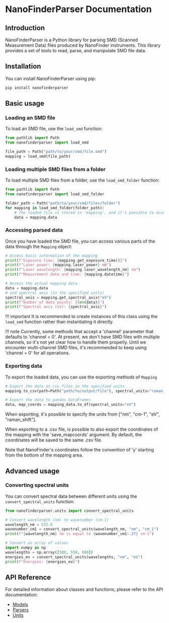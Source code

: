 # NanoFinderParser Documentation

## Introduction

NanoFinderParser is a Python library for parsing SMD (Scanned Measurement Data) files produced by NanoFinder instruments. This library provides a set of tools to read, parse, and manipulate SMD file data.

## Installation

You can install NanoFinderParser using pip:

```bash
pip install nanofinderparser
```

## Basic usage

### Loading an SMD file

To load an SMD file, use the `load_smd` function:

```python
from pathlib import Path
from nanofinderparser import load_smd

file_path = Path("path/to/your/smd/file.smd")
mapping = load_smd(file_path)
```

### Loading multiple SMD files from a folder

To load multiple SMD files from a folder, use the `load_smd_folder` function:

```python
from pathlib import Path
from nanofinderparser import load_smd_folder

folder_path = Path("path/to/your/smd/files/folder")
for mapping in load_smd_folder(folder_path):
    # The loaded file is stored in 'mapping', and it's possible to access its properties
    data = mapping.data
```

### Accessing parsed data

Once you have loaded the SMD file, you can access various parts of the data through the `Mapping` object:

```python
# Access basic information of the mapping
print(f"Exposure time: {mapping.get_exposure_time()}")
print(f"Laser power: {mapping.laser_power} mW")
print(f"Laser wavelength: {mapping.laser_wavelength_nm} nm")
print(f"Measurement date and time: {mapping.datetime}")

# Access the actual mapping data
data = mapping.data
# and spectral axis (in the specified units)
spectral_axis = mapping.get_spectral_axis("eV")
print(f"Number of data points: {len(data)}")
print(f"Spectral axis (eV): {spectral_axis}")
```

!!! important
    It is recommended to create instances of this class using the `load_smd`
    function rather than instantiating it directly.

!!! note
    Currently, some methods that accept a 'channel' parameter that defaults to 'channel = 0'. At present, we don't have SMD files with multiple channels, so it's not yet clear how to handle them properly.
    Until we encounter multi-channel SMD files, it's recommended to keep using 'channel = 0' for all operations.

### Exporting data

To export the loaded data, you can use the exporting methods of `Mapping`

```python
# Export the data as csv files in the specified units
mapping.to_csv(path=Path("path/to/output/file"), spectral_units="raman_shift")

# Export the data to pandas DataFrames
data, map_coords = mapping_data.to_df(spectral_units="eV")
```

When exporting, it's possible to specify the units from ["nm", "cm-1", "eV", "raman_shift"].

When exporting to a .csv file, is possible to also export the coordinates of the mapping with the 'save_mapcoords' argument. By default, the coordinates will be saved to the same .csv file.

Note that NanoFinder's coordinates follow the convention of 'y' starting from the bottom of the mapping area.

## Advanced usage

### Converting spectral units

You can convert spectral data between different units using the `convert_spectral_units` function:

```python
from nanofinderparser.units import convert_spectral_units

# Convert wavelength (nm) to wavenumber (cm-1)
wavelength_nm = 532.0
wavenumber_cm1 = convert_spectral_units(wavelength_nm, "nm", "cm_1")
print(f"{wavelength_nm} nm is equal to {wavenumber_cm1:.2f} cm-1")

# Convert an array of values
import numpy as np
wavelengths = np.array([500, 550, 600])
energies_ev = convert_spectral_units(wavelengths, "nm", "eV")
print(f"Energies: {energies_ev}")
```

## API Reference

For detailed information about classes and functions, please refer to the API documentation:

- [Models](api/models.md)
- [Parsers](api/parsers.md)
- [Units](api/units.md)
